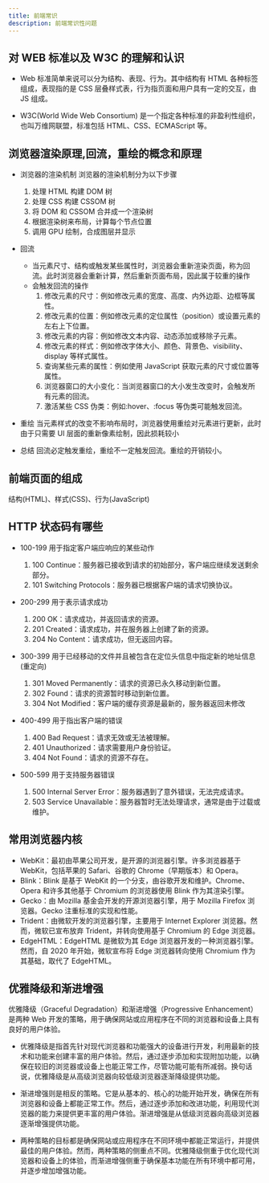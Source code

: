 ```yaml
---
title: 前端常识
description: 前端常识性问题
---
```


## 对 WEB 标准以及 W3C 的理解和认识

- Web 标准简单来说可以分为结构、表现、行为。其中结构有 HTML 各种标签组成，表现指的是 CSS 层叠样式表，行为指页面和用户具有一定的交互，由 JS 组成。

- W3C(World Wide Web Consortium) 是一个指定各种标准的非盈利性组织，也叫万维网联盟，标准包括 HTML、CSS、ECMAScript 等。

## 浏览器渲染原理,回流，重绘的概念和原理

- 浏览器的渲染机制
  浏览器的渲染机制分为以下步骤

  1. 处理 HTML 构建 DOM 树
  2. 处理 CSS 构建 CSSOM 树
  3. 将 DOM 和 CSSOM 合并成一个渲染树
  4. 根据渲染树来布局，计算每个节点位置
  5. 调用 GPU 绘制，合成图层并显示

- 回流

  - 当元素尺寸、结构或触发某些属性时，浏览器会重新渲染页面，称为回流。此时浏览器会重新计算，然后重新页面布局，因此属于较重的操作

  * 会触发回流的操作
    1.  修改元素的尺寸：例如修改元素的宽度、高度、内外边距、边框等属性。
    2.  修改元素的位置：例如修改元素的定位属性（position）或设置元素的左右上下位置。
    3.  修改元素的内容：例如修改文本内容、动态添加或移除子元素。
    4.  修改元素的样式：例如修改字体大小、颜色、背景色、visibility、display 等样式属性。
    5.  查询某些元素的属性：例如使用 JavaScript 获取元素的尺寸或位置等属性。
    6.  浏览器窗口的大小变化：当浏览器窗口的大小发生改变时，会触发所有元素的回流。
    7.  激活某些 CSS 伪类：例如:hover、:focus 等伪类可能触发回流。

- 重绘
  当元素样式的改变不影响布局时，浏览器使用重绘对元素进行更新，此时由于只需要 UI 层面的重新像素绘制，因此损耗较小

- 总结
  回流必定触发重绘，重绘不一定触发回流。重绘的开销较小。

## 前端页面的组成

结构(HTML)、样式(CSS)、行为(JavaScript)

## HTTP 状态码有哪些

- 100-199 用于指定客户端应响应的某些动作
  1. 100 Continue：服务器已接收到请求的初始部分，客户端应继续发送剩余部分。
  2. 101 Switching Protocols：服务器已根据客户端的请求切换协议。
- 200-299 用于表示请求成功
  1. 200 OK：请求成功，并返回请求的资源。
  2. 201 Created：请求成功，并在服务器上创建了新的资源。
  3. 204 No Content：请求成功，但无返回内容。
- 300-399 用于已经移动的文件并且被包含在定位头信息中指定新的地址信息(重定向)

  1. 301 Moved Permanently：请求的资源已永久移动到新位置。
  2. 302 Found：请求的资源暂时移动到新位置。
  3. 304 Not Modified：客户端的缓存资源是最新的，服务器返回未修改

- 400-499 用于指出客户端的错误

  1. 400 Bad Request：请求无效或无法被理解。
  2. 401 Unauthorized：请求需要用户身份验证。
  3. 404 Not Found：请求的资源不存在。

- 500-599 用于支持服务器错误
  1. 500 Internal Server Error：服务器遇到了意外错误，无法完成请求。
  2. 503 Service Unavailable：服务器暂时无法处理请求，通常是由于过载或维护。

## 常用浏览器内核

- WebKit：最初由苹果公司开发，是开源的浏览器引擎。许多浏览器基于 WebKit，包括苹果的 Safari、谷歌的 Chrome（早期版本）和 Opera。
- Blink：Blink 是基于 WebKit 的一个分支，由谷歌开发和维护。Chrome、Opera 和许多其他基于 Chromium 的浏览器使用 Blink 作为其渲染引擎。
- Gecko：由 Mozilla 基金会开发的开源浏览器引擎，用于 Mozilla Firefox 浏览器。Gecko 注重标准的实现和性能。
- Trident：由微软开发的浏览器引擎，主要用于 Internet Explorer 浏览器。然而，微软已宣布放弃 Trident，并转向使用基于 Chromium 的 Edge 浏览器。
- EdgeHTML：EdgeHTML 是微软为其 Edge 浏览器开发的一种浏览器引擎。然而，自 2020 年开始，微软宣布将 Edge 浏览器转向使用 Chromium 作为其基础，取代了 EdgeHTML。

## 优雅降级和渐进增强

优雅降级（Graceful Degradation）和渐进增强（Progressive Enhancement）是两种 Web 开发的策略，用于确保网站或应用程序在不同的浏览器和设备上具有良好的用户体验。

- 优雅降级是指首先针对现代浏览器和功能强大的设备进行开发，利用最新的技术和功能来创建丰富的用户体验。然后，通过逐步添加和实现附加功能，以确保在较旧的浏览器或设备上也能正常工作，尽管功能可能有所减弱。换句话说，优雅降级是从高级浏览器向较低级浏览器逐渐降级提供功能。

- 渐进增强则是相反的策略。它是从基本的、核心的功能开始开发，确保在所有浏览器和设备上都能正常工作。然后，通过逐步添加和改进功能，利用现代浏览器的能力来提供更丰富的用户体验。渐进增强是从低级浏览器向高级浏览器逐渐增强提供功能。

- 两种策略的目标都是确保网站或应用程序在不同环境中都能正常运行，并提供最佳的用户体验。然而，两种策略的侧重点不同。优雅降级侧重于优化现代浏览器和设备上的体验，而渐进增强侧重于确保基本功能在所有环境中都可用，并逐步增加增强功能。

